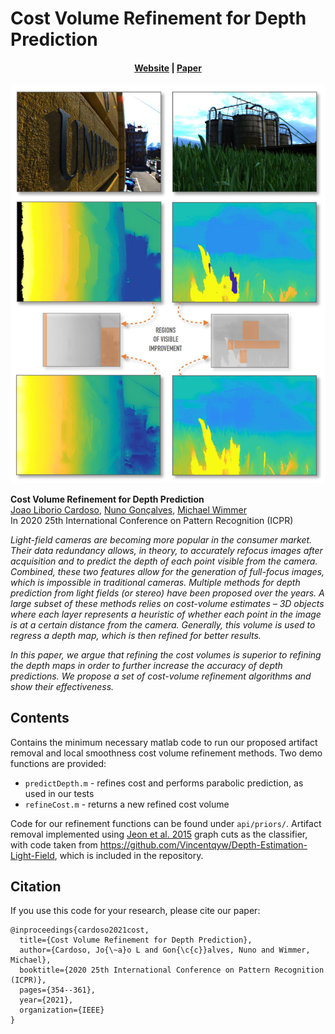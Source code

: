 # Cost Volume Refinement for Depth Prediction
<div align="center">
  <h4><a href="https://www.cg.tuwien.ac.at/research/publications/2021/cardoso-2021-cost">Website</a> | <a href="https://ieeexplore.ieee.org/document/9412730">Paper</a></h4>
</div>

![teaser](docs/teaser.jpg)

**Cost Volume Refinement for Depth Prediction**  
[Joao Liborio Cardoso](jaliborc.com), [Nuno Gonçalves](https://ieeexplore.ieee.org/author/37281864700), [Michael Wimmer](https://www.cg.tuwien.ac.at/staff/MichaelWimmer)  
In 2020 25th International Conference on Pattern Recognition (ICPR)

*Light-field cameras are becoming more popular in the consumer market. Their data redundancy allows, in theory, to accurately refocus images after acquisition and to predict the depth of each point visible from the camera. Combined, these two features allow for the generation of full-focus images, which is impossible in traditional cameras. Multiple methods for depth prediction from light fields (or stereo) have been proposed over the years. A large subset of these methods relies on cost-volume estimates – 3D objects where each layer represents a heuristic of whether each point in the image is at a certain distance from the camera. Generally, this volume is used to regress a depth map, which is then refined for better results.*

*In this paper, we argue that refining the cost volumes is superior to refining the depth maps in order to further increase the accuracy of depth predictions. We propose a set of cost-volume refinement algorithms and show their effectiveness.*

## Contents
Contains the minimum necessary matlab code to run our proposed artifact removal and local smoothness cost volume refinement methods. Two demo functions are provided:

* `predictDepth.m` -  refines cost and performs parabolic prediction, as used in our tests  
* `refineCost.m` - returns a new refined cost volume

Code for our refinement functions can be found under `api/priors/`. Artifact removal implemented using [Jeon et al. 2015](https://www.cv-foundation.org/openaccess/content_cvpr_2015/papers/Jeon_Accurate_Depth_Map_2015_CVPR_paper.pdf) graph cuts as the classifier, with code taken from https://github.com/Vincentqyw/Depth-Estimation-Light-Field, which is included in the repository.

## Citation
If you use this code for your research, please cite our paper:
```
@inproceedings{cardoso2021cost,
  title={Cost Volume Refinement for Depth Prediction},
  author={Cardoso, Jo{\~a}o L and Gon{\c{c}}alves, Nuno and Wimmer, Michael},
  booktitle={2020 25th International Conference on Pattern Recognition (ICPR)},
  pages={354--361},
  year={2021},
  organization={IEEE}
}
```
